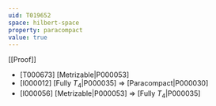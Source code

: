 ```yaml
---
uid: T019652
space: hilbert-space
property: paracompact
value: true
---
```

[[Proof]]

* [T000673] [Metrizable|P000053]
* [I000012] [Fully $T_4$|P000035] => [Paracompact|P000030]
* [I000056] [Metrizable|P000053] => [Fully $T_4$|P000035]

